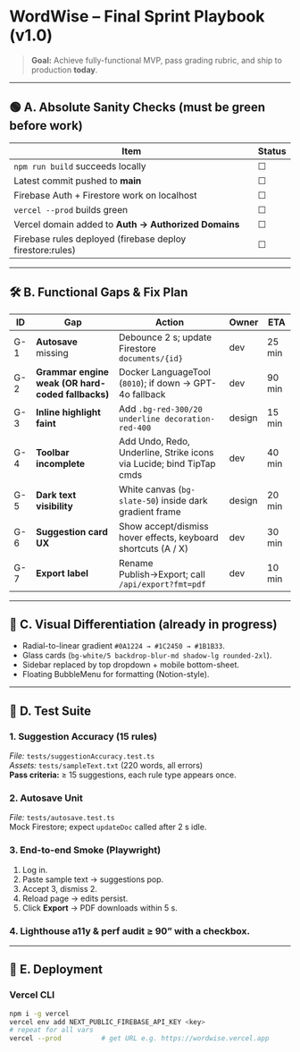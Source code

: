 # WordWise – Final Sprint Playbook (v1.0)

> **Goal:** Achieve fully-functional MVP, pass grading rubric, and ship to production **today**.

---

## 🟢 A. Absolute Sanity Checks (must be green before work)

| Item | Status |
|------|--------|
| `npm run build` succeeds locally | ☐ |
| Latest commit pushed to **main** | ☐ |
| Firebase Auth + Firestore work on localhost | ☐ |
| `vercel --prod` builds green | ☐ |
| Vercel domain added to **Auth → Authorized Domains** | ☐ |
| Firebase rules deployed (firebase deploy firestore:rules) | ☐ |


---

## 🛠️ B. Functional Gaps & Fix Plan

| ID | Gap | Action | Owner | ETA |
|----|-----|--------|------|-----|
| G-1 | **Autosave** missing | Debounce 2 s; update Firestore `documents/{id}` | dev | 25 min |
| G-2 | **Grammar engine weak (OR hard-coded fallbacks)** | Docker LanguageTool (`8010`); if down → GPT-4o fallback | dev | 90 min |
| G-3 | **Inline highlight faint** | Add `.bg-red-300/20 underline decoration-red-400` | design | 15 min |
| G-4 | **Toolbar incomplete** | Add Undo, Redo, Underline, Strike icons via Lucide; bind TipTap cmds | dev | 40 min |
| G-5 | **Dark text visibility** | White canvas (`bg-slate-50`) inside dark gradient frame | design | 20 min |
| G-6 | **Suggestion card UX** | Show accept/dismiss hover effects, keyboard shortcuts (A / X) | dev | 30 min |
| G-7 | **Export label** | Rename Publish→Export; call `/api/export?fmt=pdf` | dev | 10 min |

---

## 🎨 C. Visual Differentiation (already in progress)

* Radial-to-linear gradient `#0A1224 → #1C2450 → #1B1B33`.  
* Glass cards (`bg-white/5 backdrop-blur-md shadow-lg rounded-2xl`).  
* Sidebar replaced by top dropdown + mobile bottom-sheet.  
* Floating BubbleMenu for formatting (Notion-style).

---

## 🧪 D. Test Suite

### 1. Suggestion Accuracy (15 rules)

*File:* `tests/suggestionAccuracy.test.ts`  
*Assets:* `tests/sampleText.txt` (220 words, all errors)  
**Pass criteria:** ≥ 15 suggestions, each rule type appears once.

### 2. Autosave Unit


*File:* `tests/autosave.test.ts`  
Mock Firestore; expect `updateDoc` called after 2 s idle.

### 3. End-to-end Smoke (Playwright)

1. Log in.
2. Paste sample text → suggestions pop.
3. Accept 3, dismiss 2.
4. Reload page → edits persist.
5. Click **Export** → PDF downloads within 5 s.

### 4. Lighthouse a11y & perf audit ≥ 90” with a checkbox.

---

## 🚀 E. Deployment

### Vercel CLI

```bash
npm i -g vercel
vercel env add NEXT_PUBLIC_FIREBASE_API_KEY <key>
# repeat for all vars
vercel --prod          # get URL e.g. https://wordwise.vercel.app
``` 